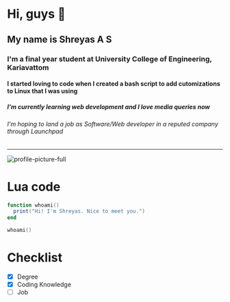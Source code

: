 # Hi, guys 👋
## My name is Shreyas A S
### I'm a final year student at University College of Engineering, Kariavattom
#### I started loving to code when I created a bash script to add cutomizations to Linux that I was using
##### I'm currently learning web development and I love media queries now
###### I'm hoping to land a job as Software/Web developer in a reputed company through Launchpad
---
![profile-picture-full](https://github.com/shreyas-a-s/skills-communicate-using-markdown/assets/137637016/ed156ee1-cf81-4d2a-9b47-f517a98da495)

# Lua code
```lua
function whoami()
  print("Hi! I'm Shreyas. Nice to meet you.")
end

whoami()
```

# Checklist
- [x] Degree
- [x] Coding Knowledge
- [ ] Job
